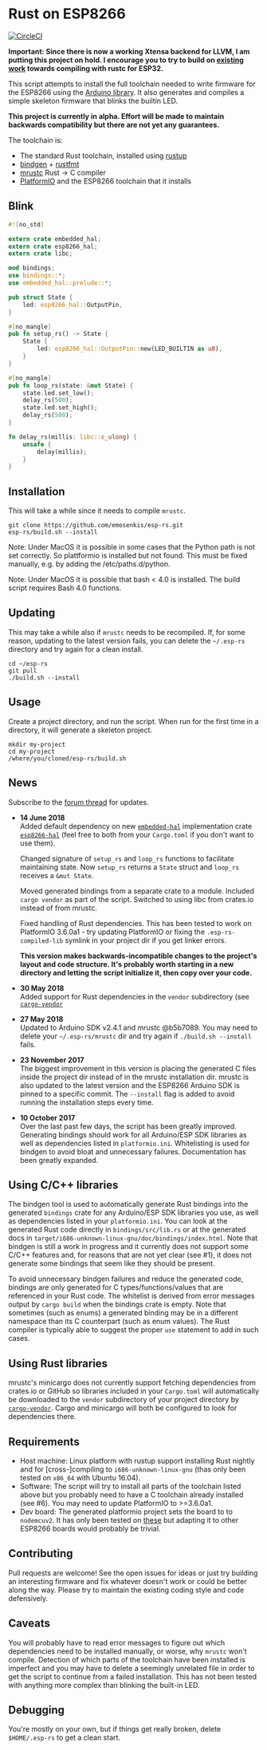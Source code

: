 # Rust on ESP8266

[![CircleCI](https://circleci.com/gh/emosenkis/esp-rs.svg?style=svg)](https://circleci.com/gh/emosenkis/esp-rs)

**Important: Since there is now a working Xtensa backend for LLVM, I am putting
this project on hold. I encourage you to try to build on
[existing work](https://github.com/MabezDev/xtensa-rust-quickstart)
towards compiling with rustc for ESP32.**

This script attempts to install the full toolchain needed to write firmware for
the ESP8266 using the [Arduino library](https://github.com/esp8266/Arduino/).
It also generates and compiles a simple skeleton firmware that blinks the
builtin LED.

**This project is currently in alpha. Effort will be made to maintain backwards
compatibility but there are not yet any guarantees.**

The toolchain is:

- The standard Rust toolchain, installed using [rustup](https://www.rustup.rs)
- [bindgen](https://github.com/rust-lang-nursery/rust-bindgen) +
  [rustfmt](https://github.com/rust-lang-nursery/rustfmt)
- [mrustc](https://github.com/thepowersgang/mrustc) Rust -> C compiler
- [PlatformIO](http://platformio.org/) and the ESP8266 toolchain that it
  installs

## Blink

```rust
#![no_std]

extern crate embedded_hal;
extern crate esp8266_hal;
extern crate libc;

mod bindings;
use bindings::*;
use embedded_hal::prelude::*;

pub struct State {
    led: esp8266_hal::OutputPin,
}

#[no_mangle]
pub fn setup_rs() -> State {
    State {
        led: esp8266_hal::OutputPin::new(LED_BUILTIN as u8),
    }
}

#[no_mangle]
pub fn loop_rs(state: &mut State) {
    state.led.set_low();
    delay_rs(500);
    state.led.set_high();
    delay_rs(500);
}

fn delay_rs(millis: libc::c_ulong) {
    unsafe {
        delay(millis);
    }
}
```

## Installation

This will take a while since it needs to compile `mrustc`.

```
git clone https://github.com/emosenkis/esp-rs.git
esp-rs/build.sh --install
```
Note: Under MacOS it is possible in some cases that the Python path is not set correctly. So plattformio is installed but not found. This must be fixed manually, e.g. by adding the /etc/paths.d/python.

Note: Under MacOS it is possible that bash < 4.0 is installed. The build script requires Bash 4.0 functions.

## Updating

This may take a while also if `mrustc` needs to be recompiled. If, for some
reason, updating to the latest version fails, you can delete the `~/.esp-rs`
directory and try again for a clean install.

```
cd ~/esp-rs
git pull
./build.sh --install
```

## Usage

Create a project directory, and run the script. When run for the first time in
a directory, it will generate a skeleton project.

```
mkdir my-project
cd my-project
/where/you/cloned/esp-rs/build.sh
```

## News

Subscribe to the [forum
thread](https://users.rust-lang.org/t/rust-on-esp8266/12933) for updates.

- **14 June 2018**\
  Added default dependency on new
  [`embedded-hal`](https://github.com/japaric/embedded-hal) implementation crate
  [`esp8266-hal`](https://github.com/emosenkis/esp8266-hal) (feel free to
  both from your `Cargo.toml` if you don't want to use them).

  Changed signature of `setup_rs` and `loop_rs` functions to facilitate
  maintaining state. Now `setup_rs` returns a `State` struct and `loop_rs`
  receives a `&mut State`.

  Moved generated bindings from a separate crate to a module. Included `cargo
  vendor` as part of the script. Switched to using libc from crates.io instead
  of from mrustc.

  Fixed handling of Rust dependencies. This has been tested to work on
  PlatformIO 3.6.0a1 - try updating PlatformIO or fixing the
  `.esp-rs-compiled-lib` symlink in your project dir if you get linker errors.

  **This version makes backwards-incompatible changes to the project's layout
  and code structure. It's probably worth starting in a new directory and
  letting the script initialize it, then copy over your code.**

- **30 May 2018**\
  Added support for Rust dependencies in the `vendor` subdirectory (see
  [`cargo-vendor`](https://github.com/alexcrichton/cargo-vendor)

- **27 May 2018**\
  Updated to Arduino SDK v2.4.1 and mrustc @b5b7089. You may need to delete
  your `~/.esp-rs/mrustc` dir and try again if `./build.sh --install` fails.

- **23 November 2017**\
  The biggest improvement in this version is placing the generated C files
  inside the project dir instead of in the mrustc installation dir. mrustc is
  also updated to the latest version and the ESP8266 Arduino SDK is pinned to a
  specific commit. The `--install` flag is added to avoid running the
  installation steps every time.

- **10 October 2017**\
  Over the last past few days, the script has been greatly improved. Generating
  bindings should work for all Arduino/ESP SDK libraries as well as
  dependencies listed in `platformio.ini`. Whitelisting is used for bindgen to
  avoid bloat and unnecessary failures. Documentation has been greatly
  expanded.

## Using C/C++ libraries

The bindgen tool is used to automatically generate Rust bindings into the
generated `bindings` crate for any Arduino/ESP SDK libraries you use, as well
as dependencies listed in your `platformio.ini`. You can look at the generated
Rust code directly in `bindings/src/lib.rs` or at the generated docs in
`target/i686-unknown-linux-gnu/doc/bindings/index.html`. Note that bindgen is
still a work in progress and it currently does not support some C/C++ features
and, for reasons that are not yet clear (see #1), it does not generate some
bindings that seem like they should be present.

To avoid unnecessary bindgen failures and reduce the generated code, bindings
are only generated for C types/functions/values that are referenced in your
Rust code.  The whitelist is derived from error messages output by `cargo
build` when the bindings crate is empty. Note that sometimes (such as enums) a
generated binding may be in a different namespace than its C counterpart (such
as enum values). The Rust compiler is typically able to suggest the proper
`use` statement to add in such cases.


## Using Rust libraries

mrustc's minicargo does not currently support fetching dependencies from
crates.io or GitHub so libraries included in your `Cargo.toml` will
automatically be downloaded to the `vendor` subdirectory of your project
directory by [`cargo-vendor`](https://github.com/alexcrichton/cargo-vendor).
Cargo and minicargo will both be configured to look for dependencies there.

## Requirements

- Host machine: Linux platform with rustup support installing Rust nightly and
  for \[cross-\]compiling to `i686-unknown-linux-gnu` (thas only been tested on
  `x86_64` with Ubuntu 16.04).
- Software: The script will try to install all parts of the toolchain listed
  above but you probably need to have a C toolchain already installed (see #6).
  You may need to update PlatformIO to >=3.6.0a1.
- Dev board: The generated platformio project sets the board to to `nodemcuv2`.
  It has only been tested on
  [these](https://www.banggood.com/Geekcreit-Doit-NodeMcu-Lua-ESP8266-ESP-12E-WIFI-Development-Board-p-985891.html)
  but adapting it to other ESP8266 boards would probably be trivial.

## Contributing

Pull requests are welcome! See the open issues for ideas or just try building
an interesting firmware and fix whatever doesn't work or could be better along
the way. Please try to maintain the existing coding style and code defensively.

## Caveats

You will probably have to read error messages to figure out which dependencies
need to be installed manually, or worse, why `mrustc` won't compile. Detection
of which parts of the toolchain have been installed is imperfect and you may
have to delete a seemingly unrelated file in order to get the script to
continue from a failed installation. This has not been tested with anything
more complex than blinking the built-in LED.

## Debugging

You're mostly on your own, but if things get really broken, delete
`$HOME/.esp-rs` to get a clean start.

